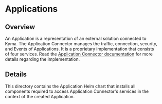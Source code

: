 # Applications

## Overview

An Application is a representation of an external solution connected to Kyma. The Application Connector manages the traffic, connection, security, and Events of Applications. It is a proprietary implementation that consists of four services.
Read the [Application Connector documentation](../../../../../docs/01-overview/main-areas/application-connectivity) for more details regarding the implementation.

## Details

This directory contains the Application Helm chart that installs all components required to access Application Connector's services in the context of the created Application.
